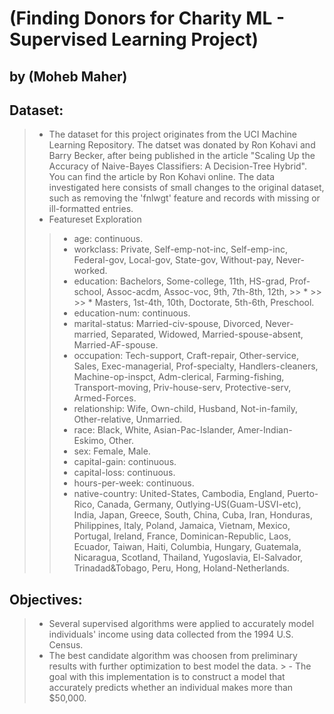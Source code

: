 # (Finding Donors for Charity ML - Supervised Learning Project)
## by (Moheb Maher)

## Dataset:
> - The dataset for this project originates from the UCI Machine Learning Repository. The datset was donated by Ron Kohavi and Barry Becker, after being published in the article "Scaling Up the Accuracy of Naive-Bayes Classifiers: A Decision-Tree Hybrid". You can find the article by Ron Kohavi online. The data investigated here consists of small changes to the original dataset, such as removing the 'fnlwgt' feature and records with missing or ill-formatted entries.
> - Featureset Exploration
>> * age: continuous.
>> * workclass: Private, Self-emp-not-inc, Self-emp-inc, Federal-gov, Local-gov, State-gov, Without-pay, Never-worked.
>> * education: Bachelors, Some-college, 11th, HS-grad, Prof-school, Assoc-acdm, Assoc-voc, 9th, 7th-8th, 12th, >> * >> >> * Masters, 1st-4th, 10th, Doctorate, 5th-6th, Preschool.
>> * education-num: continuous.
>> * marital-status: Married-civ-spouse, Divorced, Never-married, Separated, Widowed, Married-spouse-absent, Married-AF-spouse.
>> * occupation: Tech-support, Craft-repair, Other-service, Sales, Exec-managerial, Prof-specialty, Handlers-cleaners, Machine-op-inspct, Adm-clerical, Farming-fishing, Transport-moving, Priv-house-serv, Protective-serv, Armed-Forces.
>> * relationship: Wife, Own-child, Husband, Not-in-family, Other-relative, Unmarried.
>> * race: Black, White, Asian-Pac-Islander, Amer-Indian-Eskimo, Other.
>> * sex: Female, Male.
>> * capital-gain: continuous.
>> * capital-loss: continuous.
>> * hours-per-week: continuous.
>> * native-country: United-States, Cambodia, England, Puerto-Rico, Canada, Germany, Outlying-US(Guam-USVI-etc), India, Japan, Greece, South, China, Cuba, Iran, Honduras, Philippines, Italy, Poland, Jamaica, Vietnam, Mexico, Portugal, Ireland, France, Dominican-Republic, Laos, Ecuador, Taiwan, Haiti, Columbia, Hungary, Guatemala, Nicaragua, Scotland, Thailand, Yugoslavia, El-Salvador, Trinadad&Tobago, Peru, Hong, Holand-Netherlands.

## Objectives:
> - Several supervised algorithms were applied to accurately model individuals' income using data collected from the 1994 U.S. Census.
> - The best candidate algorithm was choosen from preliminary results with further optimization to best model the data. > - The goal with this implementation is to construct a model that accurately predicts whether an individual makes more than $50,000.